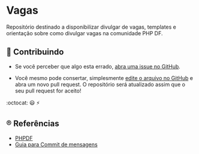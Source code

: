# Vagas

Repositório destinado a disponibilizar divulgar de vagas, templates e orientação sobre como divulgar vagas na comunidade PHP DF.

## :handshake: Contribuindo

 * Se você perceber que algo esta errado, [abra uma issue no GitHub](https://github.com/php-df/vagas/issues).

 * Você mesmo pode consertar, simplesmente [edite o arquivo no GitHub](https://github.com/php-df/vagas/edit/master/Readme.MD) e abra um novo pull request. O repositório será atualizado assim que o seu pull request for aceito!

:octocat: :smiley: :zap:

## :registered: Referências

- [PHPDF](https://phpdf.org.br)
- [Guia para Commit de mensagens](https://gitmoji.carloscuesta.me)
